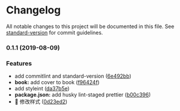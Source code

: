 # Changelog

All notable changes to this project will be documented in this file. See [standard-version](https://github.com/conventional-changelog/standard-version) for commit guidelines.

### 0.1.1 (2019-08-09)


### Features

* add commitlint and standard-version ([6e492bb](https://github.com/zw-slime/electron-book/commit/6e492bb))
* **book:** add cover to book ([f96424f](https://github.com/zw-slime/electron-book/commit/f96424f))
* add styleint ([da37b5e](https://github.com/zw-slime/electron-book/commit/da37b5e))
* **package.json:** add husky lint-staged prettier ([b00c396](https://github.com/zw-slime/electron-book/commit/b00c396))
* 🎸 修改样式 ([0d23ed2](https://github.com/zw-slime/electron-book/commit/0d23ed2))

